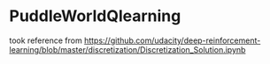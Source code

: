 # PuddleWorldQlearning

took reference from https://github.com/udacity/deep-reinforcement-learning/blob/master/discretization/Discretization_Solution.ipynb
